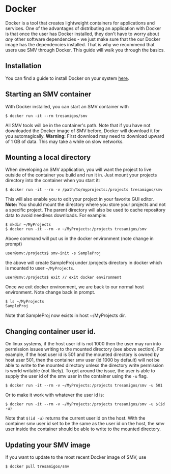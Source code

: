 # Docker

Docker is a tool that creates lightweight containers for applications and services. One of the advantages of distributing an application with Docker is that once the user has Docker installed, they don't have to worry about _any_ other software dependencies - we just make sure that the our Docker image has the dependencies installed. That is why we recommend that users use SMV through Docker. This guide will walk you through the basics.

## Installation

You can find a guide to install Docker on your system [here](https://www.docker.com/products/overview#/install_the_platform).

## Starting an SMV container

With Docker installed, you can start an SMV container with
```
$ docker run -it --rm tresamigos/smv
```
All SMV tools will be in the container's path. Note that if you have not downloaded the Docker image of SMV before, Docker will download it for you automagically.  **Warning:** First download may need to download upward of 1 GB of data.  This may take a while on slow networks.

## Mounting a local directory

When developing an SMV application, you will want the project to live outside of the container you build and run it in. Just mount your projects directory into the container when you start it:
```
$ docker run -it --rm -v /path/to/myprojects:/projects tresamigos/smv
```
This will also enable you to edit your project in your favorite GUI editor.  **Note:** You should mount the directory where you store your projects and not a specific project.  The parent directory will also be used to cache repository data to avoid needless downloads.  For example:

```
$ mkdir ~/MyProjects
$ docker run -it --rm -v ~/MyProjects:/projects tresamigos/smv
```
Above command will put us in the docker environment (note change in prompt)
```
user@smv:/projects$ smv-init -s SampleProj
```
the above will create SampleProj under /projects directory in docker which is mounted to user `~/MyProjects`.
```
user@smv:/projects$ exit // exit docker environment
```
Once we exit docker environment, we are back to our normal host environment.  Note change back in prompt.
```
$ ls ~/MyProjects
SampleProj
```
Note that SampleProj now exists in host ~/MyProjects dir.

## Changing container user id.
On linux systems, if the host user id is not 1000 then the user may run into permission issues writing to the mounted directory (see above section).  For example, if the host user id is 501 and the mounted directory is owned by host user 501, then the container smv user (id 1000 by default) will not be able to write to the mounted directory unless the directory write permission is world writable (not likely).
To get around the issue, the user is able to supply the user id of the smv user in the container using the `-u` flag.
```
$ docker run -it --rm -v ~/MyProjects:/projects tresamigos/smv -u 501
```
Or to make it work with whatever the user id is:
```
$ docker run -it --rm -v ~/MyProjects:/projects tresamigos/smv -u $(id -u)
```
Note that `$(id -u)` returns the current user id on the host.
With the container smv user id set to be the same as the user id on the host, the smv user inside the container should be able to write to the mounted directory.

## Updating your SMV image

If you want to update to the most recent Docker image of SMV, use
```
$ docker pull tresamigos/smv
```
